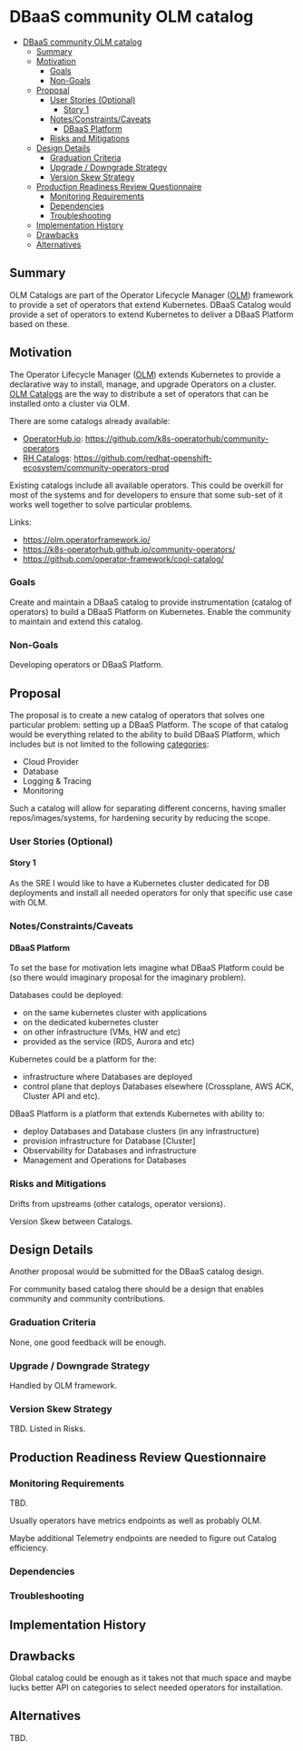 # DBaaS community OLM catalog

<!-- toc -->
- [DBaaS community OLM catalog](#dbaas-community-olm-catalog)
  - [Summary](#summary)
  - [Motivation](#motivation)
    - [Goals](#goals)
    - [Non-Goals](#non-goals)
  - [Proposal](#proposal)
    - [User Stories (Optional)](#user-stories-optional)
      - [Story 1](#story-1)
    - [Notes/Constraints/Caveats](#notesconstraintscaveats)
      - [DBaaS Platform](#dbaas-platform)
    - [Risks and Mitigations](#risks-and-mitigations)
  - [Design Details](#design-details)
    - [Graduation Criteria](#graduation-criteria)
    - [Upgrade / Downgrade Strategy](#upgrade--downgrade-strategy)
    - [Version Skew Strategy](#version-skew-strategy)
  - [Production Readiness Review Questionnaire](#production-readiness-review-questionnaire)
    - [Monitoring Requirements](#monitoring-requirements)
    - [Dependencies](#dependencies)
    - [Troubleshooting](#troubleshooting)
  - [Implementation History](#implementation-history)
  - [Drawbacks](#drawbacks)
  - [Alternatives](#alternatives)
<!-- /toc -->

## Summary

<!--
This section is incredibly important for producing high-quality, user-focused
documentation such as release notes or a development roadmap. It should be
possible to collect this information before implementation begins, in order to
avoid requiring implementors to split their attention between writing release
notes and implementing the feature itself. KEP editors and SIG Docs
should help to ensure that the tone and content of the `Summary` section is
useful for a wide audience.

A good summary is probably at least a paragraph in length.

Both in this section and below, follow the guidelines of the [documentation
style guide]. In particular, wrap lines to a reasonable length, to make it
easier for reviewers to cite specific portions, and to minimize diff churn on
updates.

[documentation style guide]: https://github.com/kubernetes/community/blob/master/contributors/guide/style-guide.md
-->
OLM Catalogs are part of the Operator Lifecycle Manager ([OLM](https://olm.operatorframework.io/)) framework to provide a set of operators that extend Kubernetes. DBaaS Catalog would provide a set of operators to extend Kubernetes to deliver a DBaaS Platform based on these.

## Motivation

<!--
This section is for explicitly listing the motivation, goals, and non-goals of
this KEP.  Describe why the change is important and the benefits to users. The
motivation section can optionally provide links to [experience reports] to
demonstrate the interest in a KEP within the wider Kubernetes community.

[experience reports]: https://github.com/golang/go/wiki/ExperienceReports
-->
The Operator Lifecycle Manager ([OLM](https://olm.operatorframework.io/)) extends Kubernetes to provide a declarative way to install, manage, and upgrade Operators on a cluster. [OLM Catalogs](https://olm.operatorframework.io/docs/concepts/crds/catalogsource/) are the way to distribute a set of operators that can be installed onto a cluster via OLM.

There are some catalogs already available:
  - [OperatorHub.io](https://operatorhub.io): https://github.com/k8s-operatorhub/community-operators
  - [RH Catalogs](https://docs.openshift.com/container-platform/4.6/operators/understanding/olm-rh-catalogs.html#olm-rh-catalogs_olm-rh-catalogs): https://github.com/redhat-openshift-ecosystem/community-operators-prod

Existing catalogs include all available operators. This could be overkill for most of the systems and for developers to ensure that some sub-set of it works well together to solve particular problems.

Links:
  - https://olm.operatorframework.io/
  - https://k8s-operatorhub.github.io/community-operators/
  - https://github.com/operator-framework/cool-catalog/

### Goals

<!--
List the specific goals of the KEP. What is it trying to achieve? How will we
know that this has succeeded?
-->

Create and maintain a DBaaS catalog to provide instrumentation (catalog of operators) to build a DBaaS Platform on Kubernetes. Enable the community to maintain and extend this catalog.

### Non-Goals

<!--
What is out of scope for this KEP? Listing non-goals helps to focus discussion
and make progress.
-->

Developing operators or DBaaS Platform.

## Proposal

<!--
This is where we get down to the specifics of what the proposal actually is.
This should have enough detail that reviewers can understand exactly what
you're proposing, but should not include things like API designs or
implementation. What is the desired outcome and how do we measure success?.
The "Design Details" section below is for the real
nitty-gritty.
-->

The proposal is to create a new catalog of operators that solves one particular problem: setting up a DBaaS Platform. The scope of that catalog would be everything related to the ability to build DBaaS Platform, which includes but is not limited to the following [categories](https://github.com/k8s-operatorhub/community-operators/blob/main/categories.json):
  - Cloud Provider
  - Database
  - Logging & Tracing
  - Monitoring

Such a catalog will allow for separating different concerns, having smaller repos/images/systems, for hardening security by reducing the scope.

### User Stories (Optional)

<!--
Detail the things that people will be able to do if this KEP is implemented.
Include as much detail as possible so that people can understand the "how" of
the system. The goal here is to make this feel real for users without getting
bogged down.
-->

#### Story 1

As the SRE I would like to have a Kubernetes cluster dedicated for DB deployments and install all needed operators for only that specific use case with OLM.

### Notes/Constraints/Caveats

<!--
What are the caveats to the proposal?
What are some important details that didn't come across above?
Go in to as much detail as necessary here.
This might be a good place to talk about core concepts and how they relate.
-->

#### DBaaS Platform

To set the base for motivation lets imagine what DBaaS Platform could be (so there would imaginary proposal for the imaginary problem).

Databases could be deployed:
  - on the same kubernetes cluster with applications
  - on the dedicated kubernetes cluster
  - on other infrastructure (VMs, HW and etc)
  - provided as the service (RDS, Aurora and etc)

Kubernetes could be a platform for the:
  - infrastructure where Databases are deployed
  - control plane that deploys Databases elsewhere (Crossplane, AWS ACK, Cluster API and etc). 

DBaaS Platform is a platform that extends Kubernetes with ability to:
  - deploy Databases and Database clusters (in any infrastructure)
  - provision infrastructure for Database \[Cluster\]
  - Observability for Databases and infrastructure
  - Management and Operations for Databases

### Risks and Mitigations

<!--
What are the risks of this proposal, and how do we mitigate? Think broadly.
For example, consider both security and how this will impact the larger
Kubernetes ecosystem.

How will security be reviewed, and by whom?

How will UX be reviewed, and by whom?

Consider including folks who also work outside the SIG or subproject.
-->

Drifts from upstreams (other catalogs, operator versions).

Version Skew between Catalogs.

## Design Details

<!--
This section should contain enough information that the specifics of your
change are understandable. This may include API specs (though not always
required) or even code snippets. If there's any ambiguity about HOW your
proposal will be implemented, this is the place to discuss them.
-->

Another proposal would be submitted for the DBaaS catalog design.

For community based catalog there should be a design that enables community and community contributions.


### Graduation Criteria

<!--
**Note:** *Not required until targeted at a release.*

Define graduation milestones.

These may be defined in terms of API maturity, [feature gate] graduations, or as
something else. The KEP should keep this high-level with a focus on what
signals will be looked at to determine graduation.

Consider the following in developing the graduation criteria for this enhancement:
- [Maturity levels (`alpha`, `beta`, `stable`)][maturity-levels]
- [Feature gate][feature gate] lifecycle
- [Deprecation policy][deprecation-policy]

Clearly define what graduation means by either linking to the [API doc
definition](https://kubernetes.io/docs/concepts/overview/kubernetes-api/#api-versioning)
or by redefining what graduation means.

In general we try to use the same stages (alpha, beta, GA), regardless of how the
functionality is accessed.

[feature gate]: https://git.k8s.io/community/contributors/devel/sig-architecture/feature-gates.md
[maturity-levels]: https://git.k8s.io/community/contributors/devel/sig-architecture/api_changes.md#alpha-beta-and-stable-versions
[deprecation-policy]: https://kubernetes.io/docs/reference/using-api/deprecation-policy/

Below are some examples to consider, in addition to the aforementioned [maturity levels][maturity-levels].

#### Alpha

- Feature implemented behind a feature flag
- Initial e2e tests completed and enabled

#### Beta

- Gather feedback from developers and surveys
- Complete features A, B, C
- Additional tests are in Testgrid and linked in KEP

#### GA

- N examples of real-world usage
- N installs
- More rigorous forms of testing—e.g., downgrade tests and scalability tests
- Allowing time for feedback

**Note:** Generally we also wait at least two releases between beta and
GA/stable, because there's no opportunity for user feedback, or even bug reports,
in back-to-back releases.

**For non-optional features moving to GA, the graduation criteria must include
[conformance tests].**

[conformance tests]: https://git.k8s.io/community/contributors/devel/sig-architecture/conformance-tests.md

#### Deprecation

- Announce deprecation and support policy of the existing flag
- Two versions passed since introducing the functionality that deprecates the flag (to address version skew)
- Address feedback on usage/changed behavior, provided on GitHub issues
- Deprecate the flag
-->

None, one good feedback will be enough.

### Upgrade / Downgrade Strategy

<!--
If applicable, how will the component be upgraded and downgraded? Make sure
this is in the test plan.

Consider the following in developing an upgrade/downgrade strategy for this
enhancement:
- What changes (in invocations, configurations, API use, etc.) is an existing
  cluster required to make on upgrade, in order to maintain previous behavior?
- What changes (in invocations, configurations, API use, etc.) is an existing
  cluster required to make on upgrade, in order to make use of the enhancement?
-->

Handled by OLM framework.

### Version Skew Strategy

<!--
If applicable, how will the component handle version skew with other
components? What are the guarantees? Make sure this is in the test plan.

Consider the following in developing a version skew strategy for this
enhancement:
- Does this enhancement involve coordinating behavior in the control plane and
  in the kubelet? How does an n-2 kubelet without this feature available behave
  when this feature is used?
- Will any other components on the node change? For example, changes to CSI,
  CRI or CNI may require updating that component before the kubelet.
-->

TBD. Listed in Risks. 

## Production Readiness Review Questionnaire

<!--

Production readiness reviews are intended to ensure that features merging into
Kubernetes are observable, scalable and supportable; can be safely operated in
production environments, and can be disabled or rolled back in the event they
cause increased failures in production. See more in the PRR KEP at
https://git.k8s.io/enhancements/keps/sig-architecture/1194-prod-readiness.

The production readiness review questionnaire must be completed and approved
for the KEP to move to `implementable` status and be included in the release.

In some cases, the questions below should also have answers in `kep.yaml`. This
is to enable automation to verify the presence of the review, and to reduce review
burden and latency.

The KEP must have a approver from the
[`prod-readiness-approvers`](http://git.k8s.io/enhancements/OWNERS_ALIASES)
team. Please reach out on the
[#prod-readiness](https://kubernetes.slack.com/archives/CPNHUMN74) channel if
you need any help or guidance.
-->

### Monitoring Requirements

<!--
This section must be completed when targeting beta to a release.

For GA, this section is required: approvers should be able to confirm the
previous answers based on experience in the field.
-->

TBD.

Usually operators have metrics endpoints as well as probably OLM.

Maybe additional Telemetry endpoints are needed to figure out Catalog efficiency.

### Dependencies

<!--
This section must be completed when targeting beta to a release.
-->

### Troubleshooting

<!--
This section must be completed when targeting beta to a release.

For GA, this section is required: approvers should be able to confirm the
previous answers based on experience in the field.

The Troubleshooting section currently serves the `Playbook` role. We may consider
splitting it into a dedicated `Playbook` document (potentially with some monitoring
details). For now, we leave it here.
-->

## Implementation History

<!--
Major milestones in the lifecycle of a KEP should be tracked in this section.
Major milestones might include:
- the `Summary` and `Motivation` sections being merged, signaling SIG acceptance
- the `Proposal` section being merged, signaling agreement on a proposed design
- the date implementation started
- the first Kubernetes release where an initial version of the KEP was available
- the version of Kubernetes where the KEP graduated to general availability
- when the KEP was retired or superseded
-->

## Drawbacks

<!--
Why should this KEP _not_ be implemented?
-->

Global catalog could be enough as it takes not that much space and maybe lucks better API on categories to select needed operators for installation.

## Alternatives

<!--
What other approaches did you consider, and why did you rule them out? These do
not need to be as detailed as the proposal, but should include enough
information to express the idea and why it was not acceptable.
-->

TBD.
